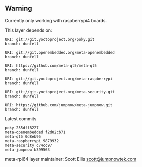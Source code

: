 ## Warning
Currently only working with raspberrypi4 boards.

This layer depends on:

    URI: git://git.yoctoproject.org/poky.git
    branch: dunfell

    URI: git://git.openembedded.org/meta-openembedded
    branch: dunfell

    URI: https://github.com/meta-qt5/meta-qt5
    branch: dunfell

    URI: git://git.yoctoproject.org/meta-raspberrypi
    branch: dunfell

    URI: git://git.yoctoproject.org/meta-security.git
    branch: dunfell

    URI: https://github.com/jumpnow/meta-jumpnow.git
    branch: dunfell

Latest commits

    poky 235dff8227
    meta-openembedded f2d02cb71
    meta-qt5 0d8eb95
    meta-raspberrypi 9879932
    meta-security c74cc97
    meta-jumpnow b399563

meta-rpi64 layer maintainer: Scott Ellis <scott@jumpnowtek.com>
